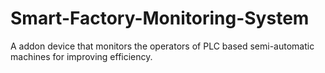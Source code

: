 # Smart-Factory-Monitoring-System
A addon device that monitors the operators of PLC based semi-automatic machines for improving efficiency.
